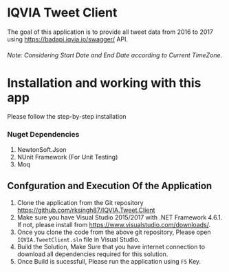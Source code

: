 # IQVIA Tweet Client

The goal of this application is to provide all tweet data from 2016 to 2017 using https://badapi.iqvia.io/swagger/ API. 
###### Note: Considering Start Date and End Date according to Current TimeZone.

# Installation and working with this app
Please follow the step-by-step installation

### Nuget Dependencies
1. NewtonSoft.Json
2. NUnit Framework (For Unit Testing)
3. Moq 

## Confguration and Execution Of the Application
1. Clone the application from the Git repository https://github.com/rksingh87/IQVIA.Tweet.Client
2. Make sure you have Visual Studio 2015/2017 with .NET Framework 4.6.1. If not, please install from https://www.visualstudio.com/downloads/.
3. Once you clone the code from the above git repository, Please open `IQVIA.TweetClient.sln` file in Visual Studio.
4. Build the Solution, Make Sure that you have internet connection to download all dependencies required for this solution.
5. Once Build is sucessfull, Please run the application using `F5` Key.

